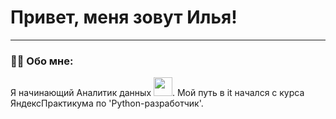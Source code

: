 # Привет, меня зовут Илья!

---

### :man_technologist: Обо мне:

Я начинающий Аналитик данных <img src="https://media.giphy.com/media/WUlplcMpOCEmTGBtBW/giphy.gif" width="30px">. Мой путь в it начался с курса ЯндексПрактикума по 'Python-разработчик'. 
